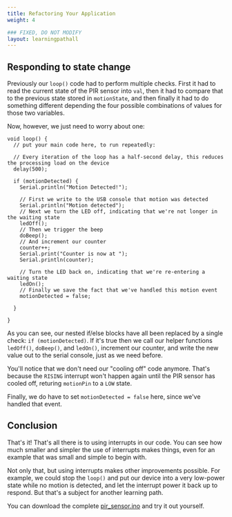 ```yaml
---
title: Refactoring Your Application
weight: 4

### FIXED, DO NOT MODIFY
layout: learningpathall
---
```


## Responding to state change
Previously our `loop()` code had to perform multiple checks. First it had to read the current state of the PIR sensor into `val`, then it had to compare that to the previous state stored in `motionState`, and then finally it had to do something different depending the four possible combinations of values for those two variables.

Now, however, we just need to worry about one:

```arduino
void loop() {
  // put your main code here, to run repeatedly:

  // Every iteration of the loop has a half-second delay, this reduces the processing load on the device
  delay(500);
  
  if (motionDetected) {
    Serial.println("Motion Detected!");
  
    // First we write to the USB console that motion was detected
    Serial.println("Motion detected");
    // Next we turn the LED off, indicating that we're not longer in the waiting state
    ledOff();
    // Then we trigger the beep
    doBeep();
    // And increment our counter
    counter++;
    Serial.print("Counter is now at ");
    Serial.println(counter);
    
    // Turn the LED back on, indicating that we're re-entering a waiting state
    ledOn();
    // Finally we save the fact that we've handled this motion event
    motionDetected = false;

  }

}
```

As you can see, our nested if/else blocks have all been replaced by a single check: `if (motionDetected)`. If it's true then we call our helper functions `ledOff()`, `doBeep()`, and `ledOn()`, increment our counter, and write the new value out to the serial console, just as we need before. 

You'll notice that we don't need our "cooling off" code anymore. That's because the `RISING` interrupt won't happen again until the PIR sensor has cooled off, returing `motionPin` to a `LOW` state.

Finally, we do have to set `motionDetected = false` here, since we've handled that event.

## Conclusion
That's it! That's all there is to using interrupts in our code. You can see how much smaller and simpler the use of interrupts makes things, even for an example that was small and simple to begin with.

Not only that, but using interrupts makes other improvements possible. For example, we could stop the `loop()` and put our device into a very low-power state while no motion is detected, and let the interrupt power it back up to respond. But that's a subject for another learning path.

You can download the complete [pir_sensor.ino](./pir_sensor_2.ino) and try it out yourself.